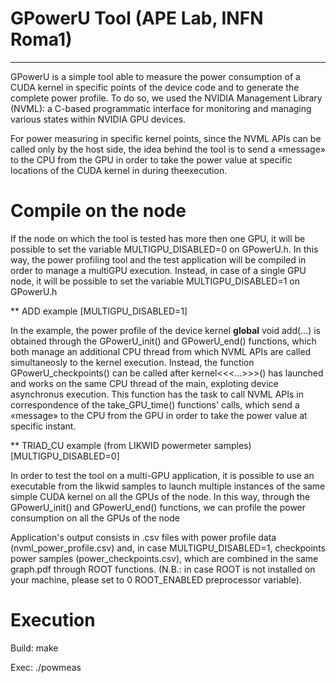 # GPowerU Tool (APE Lab, INFN Roma1)
__________________________________

GPowerU is a simple tool able to measure the power consumption of a CUDA kernel in specific points of the device code and to generate the complete power profile. 
To do so, we used the NVIDIA Management Library (NVML): a C-based programmatic interface for monitoring and managing various states within NVIDIA GPU devices. 

For power measuring in specific kernel points, since the NVML APIs can be called only by the host side, the idea behind the tool is to send a «message» to the CPU from the GPU in order to take the power value at specific locations of the CUDA kernel in during theexecution.


# Compile on the node
If the node on which the tool is tested has more then one GPU, it will be possible to set the variable MULTIGPU_DISABLED=0 on GPowerU.h. In this way, the power profiling tool and the test application will be compiled in order to manage a multiGPU execution.
Instead, in case of a single GPU node, it will be possible to set the variable MULTIGPU_DISABLED=1 on GPowerU.h

** ADD example [MULTIGPU_DISABLED=1]

In the example, the power profile of the device kernel __global__ void add(...) is obtained through the GPowerU_init() and GPowerU_end() functions, which both manage an additional CPU thread from which NVML APIs are called simultaneosly to the kernel execution.
Instead, the function GPowerU_checkpoints() can be called after kernel<<<...>>>() has launched and works on the same CPU thread of the main, exploting device asynchronus execution. This function has the task to call NVML APIs in correspondence of the take_GPU_time() functions' calls, which send a «message» to the CPU from the GPU in order to take the power value at specific instant.


** TRIAD_CU example (from LIKWID powermeter samples) [MULTIGPU_DISABLED=0]

In order to test the tool on a multi-GPU application, it is possible to use an executable from the likwid samples to launch multiple instances of the same simple CUDA kernel on all the GPUs of the node. In this way, through the GPowerU_init() and GPowerU_end() functions, we can profile the power consumption on all the GPUs of the node


Application's output consists in .csv files with power profile data (nvml_power_profile.csv) and, in case MULTIGPU_DISABLED=1, checkpoints power samples (power_checkpoints.csv), which are combined in the same graph.pdf through ROOT functions. (N.B.: in case ROOT is not installed on your machine, please set to 0 ROOT_ENABLED preprocessor variable).  


# Execution
Build: make

Exec: ./powmeas

